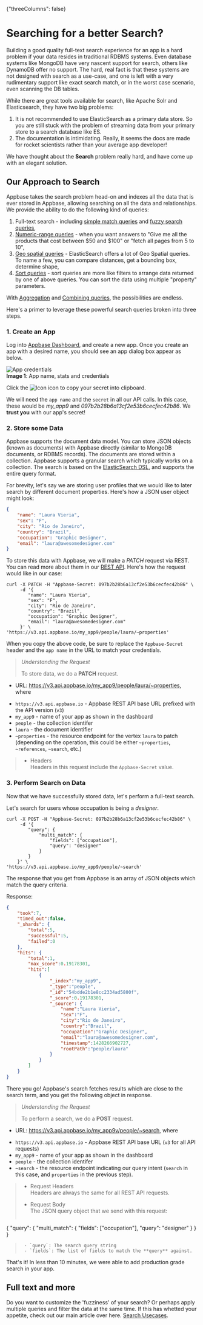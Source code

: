 {"threeColumns": false}
# Searching for a better Search?

Building a good quality full-text search experience for an app is a hard problem if your data resides in traditional RDBMS systems. Even database systems like MongoDB have very nascent support for search, others like DynamoDB offer no support. The hard, real fact is that these systems are not designed with search as a use-case, and one is left with a very rudimentary support like exact search match, or in the worst case scenario, even scanning the DB tables.

While there are great tools available for search, like Apache Solr and Elasticsearch, they have two big problems:  
1. It is not recommended to use ElasticSearch as a primary data store. So you are still stuck with the problem of streaming data from your primary store to a search database like ES.  
2. The documentation is intimidating. Really, it seems the docs are made for rocket scientists rather than your average app developer!

We have thought about the **Search** problem really hard, and have come up with an elegant solution.

## Our Approach to Search

Appbase takes the search problem head-on and indexes all the data that is ever stored in Appbase, allowing searching on all the data and relationships. We provide the ability to do the following kind of queries:  
1. Full-text search - including [simple match queries](http://docs.appbase.io/#/v3.0/search/use-cases#use-cases-searching-simple-match) and [fuzzy search queries](http://docs.appbase.io/#/v3.0/search/use-cases#use-cases-searching-fuzzy),  
2. [Numeric-range queries](http://docs.appbase.io/#/v3.0/search/use-cases#use-cases-searching-numeric-range) - when you want answers to "Give me all the products that cost between $50 and $100" or "fetch all pages from 5 to 10",  
3. [Geo spatial queries](http://docs.appbase.io/#/v3.0/search/use-cases#use-cases-searching-geo-spatial) - ElasticSearch offers a lot of Geo Spatial queries. To name a few, you can compare distances, get a bounding box, determine shape,  
4. [Sort queries](http://docs.appbase.io/#/v3.0/search/use-cases#use-cases-searching-sorting) - sort queries are more like filters to arrange data returned by one of above queries. You can sort the data using multiple "property" parameters.

With [Aggregation](http://docs.appbase.io/#/v3.0/search/use-cases#use-cases-searching-aggregation) and [Combining queries](http://docs.appbase.io/#/v3.0/search/use-cases#use-cases-searching-combining-queriesfilters), the possibilities are endless.

Here's a primer to leverage these powerful search queries broken into three steps.

### 1. Create an App


Log into <span class="fa fa-external-link"></span>[Appbase Dashboard](https://appbase.io/developer/), and create a new app. Once you create an app with a desired name, you should see an app dialog box appear as below.

![App credentials](https://dl.dropboxusercontent.com/spa/q0230upf0vj6xe0/snvrcs_y.png)  
**Image 1**: App name, stats and credentials

Click the ![Icon](https://dl.dropboxusercontent.com/spa/q0230upf0vj6xe0/jf22g2ed.png) icon to copy your secret into clipboard.

We will need the `app name` and the `secret` in all our API calls. In this case, these would be *my_app9* and *097b2b28b6a13cf2e53b6cecfec42b86*. We **trust you** with our app's secret!

### 2. Store some Data

Appbase supports the document data model. You can store JSON objects (known as documents) with Appbase directly (similar to MongoDB documents, or RDBMS records). The documents are stored within a collection. Appbase supports a granular search which typically works on a collection. The search is based on the [ElasticSearch DSL](http://www.elastic.co/guide/en/elasticsearch/reference/1.x/query-dsl.html), and supports the entire query format.

For brevity, let's say we are storing user profiles that we would like to later search by different document properties. Here's how a JSON user object might look:

```json
{
	"name": "Laura Vieria",
	"sex": "F",
	"city": "Rio de Janeiro",
	"country": "Brazil",
	"occupation": "Graphic Designer",
	"email": "laura@awesomedesigner.com"
}
```

To store this data with Appbase, we will make a *PATCH* request via REST. You can read more about them in our [REST API](http://docs.appbase.io/#/v3.0/rest/api-reference#api-reference-document-properties-create-update-document-properties). Here's how the request would like in our case:

```curl
curl -X PATCH -H "Appbase-Secret: 097b2b28b6a13cf2e53b6cecfec42b86" \
     -d '{
        "name": "Laura Vieria",
        "sex": "F",
        "city": "Rio de Janeiro",
        "country": "Brazil",
        "occupation": "Graphic Designer",
        "email": "laura@awesomedesigner.com"
     }' \
'https://v3.api.appbase.io/my_app9/people/laura/~properties'
```

When you copy the above code, be sure to replace the `Appbase-Secret` header and the `app name` in the URL to match your credentials.

> *Understanding the Request*
>  
> To store data, we do a __PATCH__ request.
>
- URL: https://v3.api.appbase.io/my_app9/people/laura/~properties, where
>
 - `https://v3.api.appbase.io` - Appbase REST API base URL prefixed with the API version (``v3``)
 - `my_app9` - name of your app as shown in the dashboard
 - `people` - the collection identifer
 - `laura` - the document identifier
 - `~properties` - the resource endpoint for the vertex `laura` to patch (depending on the operation, this could be either `~properties`, `~references`, `~search`, etc.)
>
>- Headers  
Headers in this request include the `Appbase-Secret` value.


### 3. Perform Search on Data

Now that we have successfully stored data, let's perform a full-text search.

Let's search for users whose occupation is being a _designer_.

```
curl -X POST -H "Appbase-Secret: 097b2b28b6a13cf2e53b6cecfec42b86" \
     -d '{
        "query": {
            "multi_match": {
                "fields": ["occupation"],
                "query": "designer"
            }
        }
    }' \
'https://v3.api.appbase.io/my_app9/people/~search'
```

The response that you get from Appbase is an array of JSON objects which match the query criteria.

Response:
```json
{
    "took":7,
    "timed_out":false,
    "_shards": {
    	"total":5,
    	"successful":5,
    	"failed":0
    },
    "hits": {
    	"total":1,
    	"max_score":0.19178301,
    	"hits":[
    		{
    			"_index":"my_app9",
    			"_type":"people",
    			"_id":"54bdde2b1e8cc2334ad5800f",
    			"_score":0.19178301,
    			"_source": {
    				"name":"Laura Vieria",
    				"sex":"F",
    				"city":"Rio de Janeiro",
    				"country":"Brazil",
    				"occupation":"Graphic Designer",
    				"email":"laura@awesomedesigner.com",
    				"timestamp":1428266902727,
    				"rootPath":"people/laura"
    			}
    		}
    	]
    }
}
```

There you go! Appbase's search fetches results which are close to the search term, and you get the following object in response.

> *Understanding the Request*
>
> To perform a search, we do a __POST__ request.
>
- URL: https://v3.api.appbase.io/my_app9v/people/~search, where
>
 - `https://v3.api.appbase.io` - Appbase REST API base URL (``v3`` for all API requests)
 - `my_app9` - name of your app as shown in the dashboard
 - `people` - the collection identifer
 - `~search` - the resource endpoint indicating our query intent (`search` in this case, and `properties` in the previous step).
>
>- Request Headers  
Headers are always the same for all REST API requests.
>
>- Request Body  
>The JSON query object that we send with this request:
>```json
{
	"query": {
            "multi_match": {
                "fields": ["occupation"],
                "query": "designer"
            }
        }
}
>```
>  - `query`: The search query string
>  - `fields`: The list of fields to match the **query** against.

That's it! In less than 10 minutes, we were able to add production grade search in your app.


## Full text and more

Do you want to customize the 'fuzziness' of your search? Or perhaps apply multiple queries and filter the data at the same time. If this has whetted your appetite, check out our main article over here. [Search Usecases](http://docs.appbase.io/#/v3.0/search/use-cases).

